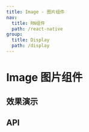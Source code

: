 ```yaml
---
title: Image - 图片组件
nav:
  title: RN组件
  path: /react-native
group:
  title: Display
  path: /display
---
```


# Image 图片组件

## 效果演示

## API
